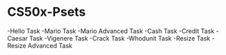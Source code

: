 # CS50x-Psets
-Hello Task 
-Mario Task
-Mario Advanced Task
-Cash Task
-Credit Task
-Caesar Task
-Vigenere Task
-Crack Task
-Whodunit Task
-Resize Task
-Resize Advanced Task

